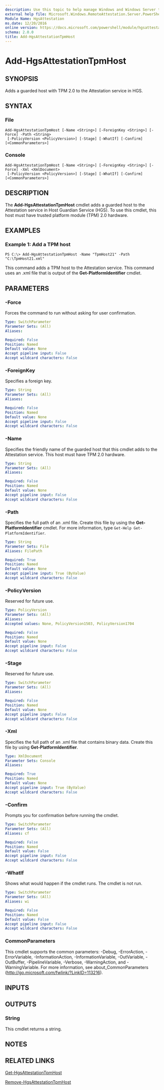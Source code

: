 ```yaml
---
description: Use this topic to help manage Windows and Windows Server technologies with Windows PowerShell.
external help file: Microsoft.Windows.RemoteAttestation.Server.PowerShell.dll-Help.xml
Module Name: HgsAttestation
ms.date: 12/20/2016
online version: https://docs.microsoft.com/powershell/module/hgsattestation/add-hgsattestationtpmhost?view=windowsserver2022-ps&wt.mc_id=ps-gethelp
schema: 2.0.0
title: Add-HgsAttestationTpmHost
---
```


# Add-HgsAttestationTpmHost

## SYNOPSIS
Adds a guarded host with TPM 2.0 to the Attestation service in HGS.

## SYNTAX

### File
```
Add-HgsAttestationTpmHost [-Name <String>] [-ForeignKey <String>] [-Force] -Path <String>
 [-PolicyVersion <PolicyVersion>] [-Stage] [-WhatIf] [-Confirm] [<CommonParameters>]
```

### Console
```
Add-HgsAttestationTpmHost [-Name <String>] [-ForeignKey <String>] [-Force] -Xml <XmlDocument>
 [-PolicyVersion <PolicyVersion>] [-Stage] [-WhatIf] [-Confirm] [<CommonParameters>]
```

## DESCRIPTION
The **Add-HgsAttestationTpmHost** cmdlet adds a guarded host to the Attestation service in Host Guardian Service (HGS).
To use this cmdlet, this host must have trusted platform module (TPM) 2.0 hardware.

## EXAMPLES

### Example 1: Add a TPM host
```
PS C:\> Add-HgsAttestationTpmHost -Name "TpmHost21" -Path "C:\TpmHost21.xml"
```

This command adds a TPM host to the Attestation service.
This command uses an .xml file that is output of the **Get-PlatformIdentifier** cmdlet.

## PARAMETERS

### -Force
Forces the command to run without asking for user confirmation.

```yaml
Type: SwitchParameter
Parameter Sets: (All)
Aliases: 

Required: False
Position: Named
Default value: None
Accept pipeline input: False
Accept wildcard characters: False
```

### -ForeignKey
Specifies a foreign key.

```yaml
Type: String
Parameter Sets: (All)
Aliases: 

Required: False
Position: Named
Default value: None
Accept pipeline input: False
Accept wildcard characters: False
```

### -Name
Specifies the friendly name of the guarded host that this cmdlet adds to the Attestation service.
This host must have TPM 2.0 hardware.

```yaml
Type: String
Parameter Sets: (All)
Aliases: 

Required: False
Position: Named
Default value: None
Accept pipeline input: False
Accept wildcard characters: False
```

### -Path
Specifies the full path of an .xml file.
Create this file by using the **Get-PlatformIdentifier** cmdlet.
For more information, type `Get-Help Get-PlatformIdentifier`.

```yaml
Type: String
Parameter Sets: File
Aliases: FilePath

Required: True
Position: Named
Default value: None
Accept pipeline input: True (ByValue)
Accept wildcard characters: False
```

### -PolicyVersion
Reserved for future use.

```yaml
Type: PolicyVersion
Parameter Sets: (All)
Aliases: 
Accepted values: None, PolicyVersion1503, PolicyVersion1704

Required: False
Position: Named
Default value: None
Accept pipeline input: False
Accept wildcard characters: False
```

### -Stage
Reserved for future use.

```yaml
Type: SwitchParameter
Parameter Sets: (All)
Aliases: 

Required: False
Position: Named
Default value: None
Accept pipeline input: False
Accept wildcard characters: False
```

### -Xml
Specifies the full path of an .xml file that contains binary data.
Create this file by using **Get-PlatformIdentifier**.

```yaml
Type: XmlDocument
Parameter Sets: Console
Aliases: 

Required: True
Position: Named
Default value: None
Accept pipeline input: True (ByValue)
Accept wildcard characters: False
```

### -Confirm
Prompts you for confirmation before running the cmdlet.

```yaml
Type: SwitchParameter
Parameter Sets: (All)
Aliases: cf

Required: False
Position: Named
Default value: False
Accept pipeline input: False
Accept wildcard characters: False
```

### -WhatIf
Shows what would happen if the cmdlet runs.
The cmdlet is not run.

```yaml
Type: SwitchParameter
Parameter Sets: (All)
Aliases: wi

Required: False
Position: Named
Default value: False
Accept pipeline input: False
Accept wildcard characters: False
```

### CommonParameters
This cmdlet supports the common parameters: -Debug, -ErrorAction, -ErrorVariable, -InformationAction, -InformationVariable, -OutVariable, -OutBuffer, -PipelineVariable, -Verbose, -WarningAction, and -WarningVariable. For more information, see about_CommonParameters (http://go.microsoft.com/fwlink/?LinkID=113216).

## INPUTS

## OUTPUTS

### String
This cmdlet returns a string.

## NOTES

## RELATED LINKS

[Get-HgsAttestationTpmHost](./Get-HgsAttestationTpmHost.md)

[Remove-HgsAttestationTpmHost](./Remove-HgsAttestationTpmHost.md)

